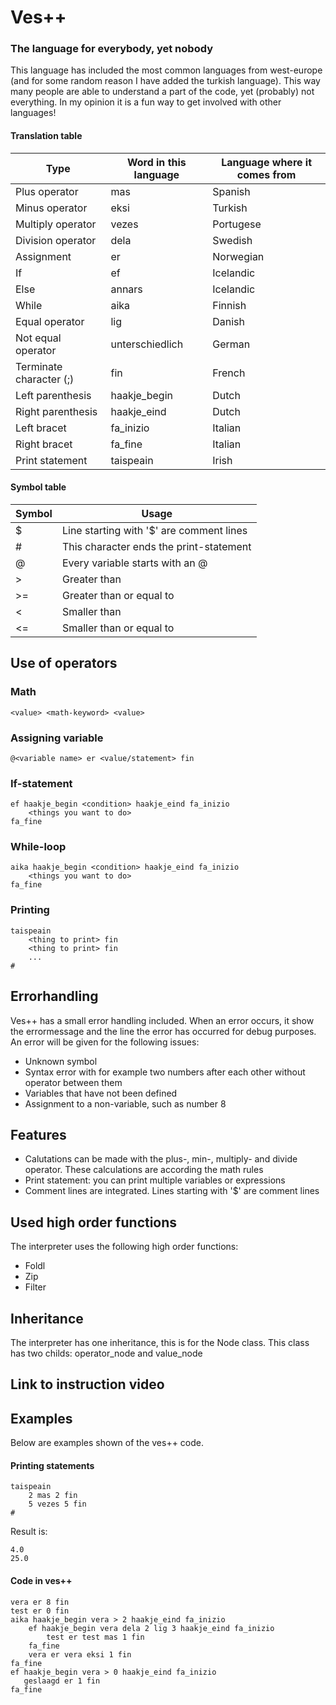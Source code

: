 # Ves++
### The language for everybody, yet nobody
This language has included the most common languages from west-europe (and for some random reason I have added the turkish language).
This way many people are able to understand a part of the code, yet (probably) not everything. In my opinion it is a fun way to get involved with other languages!

#### Translation table
|Type| Word in this language | Language where it comes from
|---|---|---|
|Plus operator | mas | Spanish|
|Minus operator | eksi | Turkish | 
|Multiply operator | vezes | Portugese |
|Division operator| dela | Swedish |
| Assignment | er | Norwegian |
| If | ef | Icelandic |
| Else | annars | Icelandic | 
| While | aika | Finnish | 
| Equal operator | lig | Danish | 
| Not equal operator | unterschiedlich | German | 
| Terminate character (;) | fin | French | 
| Left parenthesis | haakje_begin | Dutch | 
| Right parenthesis | haakje_eind | Dutch | 
| Left bracet | fa_inizio | Italian | 
| Right bracet | fa_fine | Italian | 
| Print statement | taispeain | Irish | 

#### Symbol table
|Symbol | Usage
|---|---|
|$ | Line starting with '$' are comment lines |
|# | This character ends the print-statement |
|@| Every variable starts with an @ | 
| > | Greater than  | 
| >= | Greater than or equal to  | 
| < | Smaller than | 
| <= | Smaller than or equal to | 

## Use of operators
### Math
```
<value> <math-keyword> <value>
```

### Assigning variable
```
@<variable name> er <value/statement> fin
```
	
### If-statement
```
ef haakje_begin <condition> haakje_eind fa_inizio
	<things you want to do>
fa_fine
```
		
### While-loop
```
aika haakje_begin <condition> haakje_eind fa_inizio
	<things you want to do>
fa_fine
```
	
### Printing
```
taispeain 
	<thing to print> fin
	<thing to print> fin
	... 
#
```

## Errorhandling
Ves++ has a small error handling included. When an error occurs, it show the errormessage and the line the error has occurred for debug purposes. An error will be given for the following issues:
- Unknown symbol
- Syntax error with for example two numbers after each other without operator between them
- Variables that have not been defined
- Assignment to a non-variable, such as number 8

## Features
- Calutations can be made with the plus-, min-, multiply- and divide operator. These calculations are according the math rules
- Print statement: you can print multiple variables or expressions
- Comment lines are integrated. Lines starting with '$' are comment lines

## Used high order functions 
The interpreter uses the following high order functions:
- Foldl
- Zip
- Filter

## Inheritance 
The interpreter has one inheritance, this is for the Node class. This class has two childs: operator_node and value_node

## Link to instruction video


## Examples
Below are examples shown of the ves++ code. 

#### Printing statements
```
taispeain 
	2 mas 2 fin
	5 vezes 5 fin
#	
```
Result is:
```
4.0
25.0
```

#### Code in ves++
```
vera er 8 fin
test er 0 fin
aika haakje_begin vera > 2 haakje_eind fa_inizio
	ef haakje_begin vera dela 2 lig 3 haakje_eind fa_inizio
		test er test mas 1 fin
	fa_fine
	vera er vera eksi 1 fin
fa_fine
ef haakje_begin vera > 0 haakje_eind fa_inizio
   geslaagd er 1 fin
fa_fine
```



